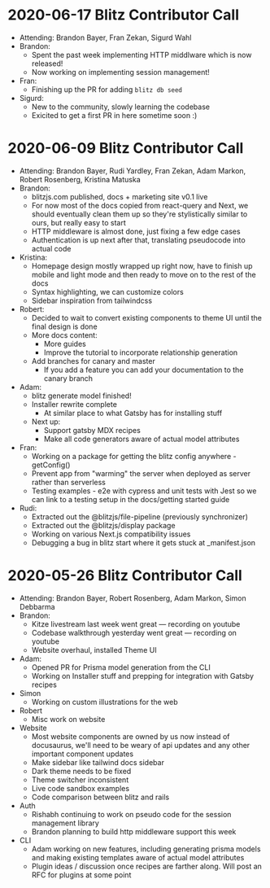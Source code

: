 # 2020-06-17 Blitz Contributor Call

- Attending: Brandon Bayer, Fran Zekan, Sigurd Wahl
- Brandon:
  - Spent the past week implementing HTTP middlware which is now released!
  - Now working on implementing session management!
- Fran:
  - Finishing up the PR for adding `blitz db seed`
- Sigurd:
  - New to the community, slowly learning the codebase
  - Exicited to get a first PR in here sometime soon :)

# 2020-06-09 Blitz Contributor Call

- Attending: Brandon Bayer, Rudi Yardley, Fran Zekan, Adam Markon, Robert Rosenberg, Kristina Matuska
- Brandon:
  - blitzjs.com published, docs + marketing site v0.1 live
  - For now most of the docs copied from react-query and Next, we should eventually clean them up so they&#39;re stylistically similar to ours, but really easy to start
  - HTTP middleware is almost done, just fixing a few edge cases
  - Authentication is up next after that, translating pseudocode into actual code
- Kristina:
  - Homepage design mostly wrapped up right now, have to finish up mobile and light mode and then ready to move on to the rest of the docs
  - Syntax highlighting, we can customize colors
  - Sidebar inspiration from tailwindcss
- Robert:
  - Decided to wait to convert existing components to theme UI until the final design is done
  - More docs content:
    - More guides
    - Improve the tutorial to incorporate relationship generation
  - Add branches for canary and master
    - If you add a feature you can add your documentation to the canary branch
- Adam:
  - blitz generate model finished!
  - Installer rewrite complete
    - At similar place to what Gatsby has for installing stuff
  - Next up:
    - Support gatsby MDX recipes
    - Make all code generators aware of actual model attributes
- Fran:
  - Working on a package for getting the blitz config anywhere - getConfig()
  - Prevent app from &quot;warming&quot; the server when deployed as server rather than serverless
  - Testing examples - e2e with cypress and unit tests with Jest so we can link to a testing setup in the docs/getting started guide
- Rudi:
  - Extracted out the @blitzjs/file-pipeline (previously synchronizer)
  - Extracted out the @blitzjs/display package
  - Working on various Next.js compatibility issues
  - Debugging a bug in blitz start where it gets stuck at \_manifest.json

# 2020-05-26 Blitz Contributor Call

- Attending: Brandon Bayer, Robert Rosenberg, Adam Markon, Simon Debbarma
- Brandon:
  - Kitze livestream last week went great — recording on youtube
  - Codebase walkthrough yesterday went great — recording on youtube
  - Website overhaul, installed Theme UI
- Adam:
  - Opened PR for Prisma model generation from the CLI
  - Working on Installer stuff and prepping for integration with Gatsby recipes
- Simon
  - Working on custom illustrations for the web
- Robert
  - Misc work on website
- Website
  - Most website components are owned by us now instead of docusaurus, we&#39;ll need to be weary of api updates and any other important component updates
  - Make sidebar like tailwind docs sidebar
  - Dark theme needs to be fixed
  - Theme switcher inconsistent
  - Live code sandbox examples
  - Code comparison between blitz and rails
- Auth
  - Rishabh continuing to work on pseudo code for the session management library
  - Brandon planning to build http middleware support this week
- CLI
  - Adam working on new features, including generating prisma models and making existing templates aware of actual model attributes
  - Plugin ideas / discussion once recipes are farther along. Will post an RFC for plugins at some point
